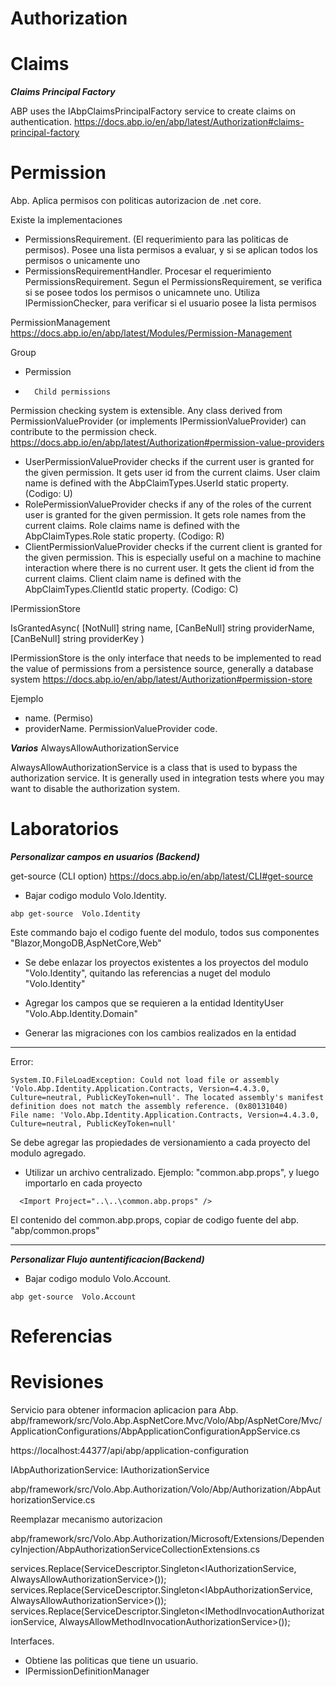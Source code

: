 # Authorization


# Claims


***Claims Principal Factory***

ABP uses the IAbpClaimsPrincipalFactory service to create claims on authentication. 
https://docs.abp.io/en/abp/latest/Authorization#claims-principal-factory


# Permission


Abp. Aplica permisos con politicas autorizacion de .net core.

Existe la implementaciones
- PermissionsRequirement. (El requerimiento para las politicas de permisos). Posee una lista permisos a evaluar, y si se aplican todos los permisos o unicamente uno
- PermissionsRequirementHandler. Procesar el requerimiento PermissionsRequirement. Segun el PermissionsRequirement, se verifica si se posee todos los permisos o unicamnete uno. Utiliza IPermissionChecker, para verificar si el usuario  posee la lista permisos



PermissionManagement
https://docs.abp.io/en/abp/latest/Modules/Permission-Management


Group
-	Permission 
-		Child permissions


Permission checking system is extensible. Any class derived from PermissionValueProvider (or implements IPermissionValueProvider) can contribute to the permission check. 
https://docs.abp.io/en/abp/latest/Authorization#permission-value-providers


- UserPermissionValueProvider checks if the current user is granted for the given permission. It gets user id from the current claims. User claim name is defined with the AbpClaimTypes.UserId static property. (Codigo: U)
- RolePermissionValueProvider checks if any of the roles of the current user is granted for the given permission. It gets role names from the current claims. Role claims name is defined with the AbpClaimTypes.Role static property. (Codigo: R)
- ClientPermissionValueProvider checks if the current client is granted for the given permission. This is especially useful on a machine to machine interaction where there is no current user. It gets the client id from the current claims. Client claim name is defined with the AbpClaimTypes.ClientId static property. (Codigo: C)


IPermissionStore

IsGrantedAsync(
	[NotNull] string name,
	[CanBeNull] string providerName,
	[CanBeNull] string providerKey
)

IPermissionStore is the only interface that needs to be implemented to read the value of permissions from a persistence source, generally a database system
https://docs.abp.io/en/abp/latest/Authorization#permission-store


Ejemplo
-  name. (Permiso)
-  providerName. PermissionValueProvider code.


***Varios***
AlwaysAllowAuthorizationService

AlwaysAllowAuthorizationService is a class that is used to bypass the authorization service. It is generally used in integration tests where you may want to disable the authorization system.




# Laboratorios


***Personalizar campos en usuarios (Backend)***

get-source (CLI option)
https://docs.abp.io/en/abp/latest/CLI#get-source


- Bajar codigo modulo Volo.Identity.  

```
abp get-source  Volo.Identity
```

Este commando bajo el codigo fuente del modulo, todos sus componentes "Blazor,MongoDB,AspNetCore,Web"

- Se debe enlazar los proyectos existentes a los proyectos del modulo "Volo.Identity", quitando las referencias a nuget del modulo "Volo.Identity"

- Agregar los campos que se requieren a la entidad IdentityUser "Volo.Abp.Identity.Domain"

- Generar las migraciones con los cambios realizados en la entidad


---------------------------

Error:


```
System.IO.FileLoadException: Could not load file or assembly 'Volo.Abp.Identity.Application.Contracts, Version=4.4.3.0, Culture=neutral, PublicKeyToken=null'. The located assembly's manifest definition does not match the assembly reference. (0x80131040)
File name: 'Volo.Abp.Identity.Application.Contracts, Version=4.4.3.0, Culture=neutral, PublicKeyToken=null'
```

Se debe agregar las propiedades de versionamiento a cada proyecto del modulo agregado. 
- Utilizar un archivo centralizado. Ejemplo: "common.abp.props", y luego importarlo en cada proyecto 

```
  <Import Project="..\..\common.abp.props" />
```

El contenido del common.abp.props, copiar de codigo fuente del abp. "abp/common.props"



----------------------------------


***Personalizar Flujo auntentificacion(Backend)***

- Bajar codigo modulo Volo.Account.  

```
abp get-source  Volo.Account
```


# Referencias

# Revisiones


Servicio para obtener informacion aplicacion para Abp.
abp/framework/src/Volo.Abp.AspNetCore.Mvc/Volo/Abp/AspNetCore/Mvc/ApplicationConfigurations/AbpApplicationConfigurationAppService.cs

https://localhost:44377/api/abp/application-configuration

IAbpAuthorizationService: IAuthorizationService


abp/framework/src/Volo.Abp.Authorization/Volo/Abp/Authorization/AbpAuthorizationService.cs


Reemplazar mecanismo autorizacion

abp/framework/src/Volo.Abp.Authorization/Microsoft/Extensions/DependencyInjection/AbpAuthorizationServiceCollectionExtensions.cs 

services.Replace(ServiceDescriptor.Singleton<IAuthorizationService, AlwaysAllowAuthorizationService>());
services.Replace(ServiceDescriptor.Singleton<IAbpAuthorizationService, AlwaysAllowAuthorizationService>());
services.Replace(ServiceDescriptor.Singleton<IMethodInvocationAuthorizationService, AlwaysAllowMethodInvocationAuthorizationService>());


Interfaces.
- Obtiene las politicas que tiene un usuario. 
- IPermissionDefinitionManager 